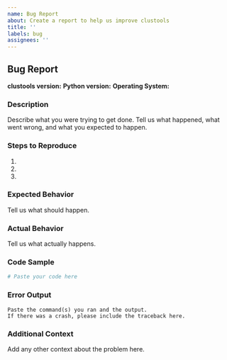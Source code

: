 ```yaml
---
name: Bug Report
about: Create a report to help us improve clustools
title: ''
labels: bug
assignees: ''
---
```


## Bug Report

**clustools version:** 
**Python version:** 
**Operating System:** 

### Description

Describe what you were trying to get done.
Tell us what happened, what went wrong, and what you expected to happen.

### Steps to Reproduce

1. 
2. 
3. 

### Expected Behavior

Tell us what should happen.

### Actual Behavior

Tell us what actually happens.

### Code Sample

```python
# Paste your code here
```

### Error Output

```
Paste the command(s) you ran and the output.
If there was a crash, please include the traceback here.
```

### Additional Context

Add any other context about the problem here.
